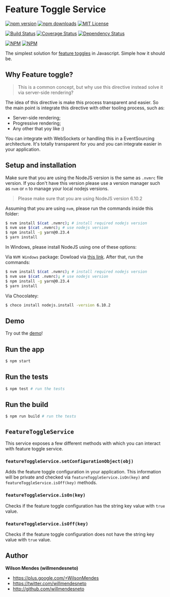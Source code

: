 # Feature Toggle Service

[![npm version](https://badge.fury.io/js/feature-toggle-service.svg)](http://badge.fury.io/js/feature-toggle-service) [![npm downloads](https://img.shields.io/npm/dm/feature-toggle-service.svg)](https://npmjs.org/feature-toggle-service)
[![MIT License](https://img.shields.io/badge/license-MIT%20License-blue.svg?style=flat-square)](LICENSE)

[![Build Status](https://travis-ci.org/willmendesneto/feature-toggle-service.svg?branch=master)](https://travis-ci.org/willmendesneto/feature-toggle-service)
[![Coverage Status](https://coveralls.io/repos/willmendesneto/feature-toggle-service/badge.svg?branch=master)](https://coveralls.io/r/willmendesneto/feature-toggle-service?branch=master)
[![Dependency Status](https://david-dm.org/willmendesneto/feature-toggle-service.svg)](https://david-dm.org/willmendesneto/feature-toggle-service)

[![NPM](https://nodei.co/npm/feature-toggle-service.png?downloads=true&downloadRank=true&stars=true)](https://npmjs.org/feature-toggle-service)
[![NPM](https://nodei.co/npm-dl/feature-toggle-service.png?height=3&months=3)](https://npmjs.org/feature-toggle-service)


The simplest solution for [feature toggles](http://martinfowler.com/bliki/FeatureToggle.html) in Javascript. Simple how it should be.


## Why Feature toggle?

> This is a common concept, but why use this directive instead solve it via server-side rendering?

The idea of this directive is make this process transparent and easier. So the main point is integrate this directive with other tooling process, such as:
- Server-side rendering;
- Progressive rendering;
- Any other that yoy like :)

You can integrate with WebSockets or handling this in a EventSourcing architecture. It's totally transparent for you and you can integrate easier in your application.


## Setup and installation

Make sure that you are using the NodeJS version is the same as `.nvmrc` file version. If you don't have this version please use a version manager such as `nvm` or `n` to manage your local nodejs versions.

> Please make sure that you are using NodeJS version 6.10.2

Assuming that you are using `nvm`, please run the commands inside this folder:

```bash
$ nvm install $(cat .nvmrc); # install required nodejs version
$ nvm use $(cat .nvmrc); # use nodejs version
$ npm install -g yarn@0.23.4
$ yarn install
```

In Windows, please install NodeJS using one of these options:

Via `NVM Windows` package: Dowload via [this link](https://github.com/coreybutler/nvm-windows). After that, run the commands:

```bash
$ nvm install $(cat .nvmrc); # install required nodejs version
$ nvm use $(cat .nvmrc); # use nodejs version
$ npm install -g yarn@0.23.4
$ yarn install
```

Via Chocolatey:

```bash
$ choco install nodejs.install -version 6.10.2
```

## Demo

Try out the [demo](https://github.com/willmendesneto/feature-toggle-service/blob/master/demo/index.html)!


## Run the app

```bash
$ npm start
```


## Run the tests

```bash
$ npm test # run the tests
```


## Run the build

```bash
$ npm run build # run the tests
```

## `FeatureToggleService`

This service exposes a few different methods with which you can interact with feature toggle service.

### `featureToggleService.setConfigurationObject(obj)`

Adds the  feature toggle configuration in your application. This information will be private and checked via `featureToggleService.isOn(key)` and `featureToggleService.isOff(key)` methods.

### `featureToggleService.isOn(key)`

Checks if the feature toggle configuration has the string key value with `true` value.

### `featureToggleService.isOff(key)`

Checks if the feature toggle configuration does not have the string key value with `true` value.


## Author

**Wilson Mendes (willmendesneto)**
+ <https://plus.google.com/+WilsonMendes>
+ <https://twitter.com/willmendesneto>
+ <http://github.com/willmendesneto>
